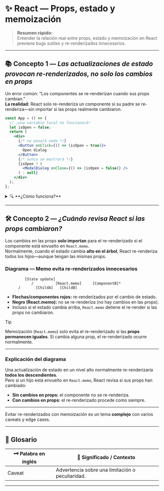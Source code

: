 # ✨ React — Props, estado y memoización

> **Resumen rápido:**  
> Entender la relación real entre props, estado y memoización en React previene bugs sutiles y re-renderizados innecesarios.

---

## 📚 Concepto 1 — _Las actualizaciones de estado provocan re-renderizados, no solo los cambios en props_

Un error común: “Los componentes se re-renderizan cuando sus props cambian.”  
**La realidad:** React solo re-renderiza un componente si su padre se re-renderiza—sin importar si las props realmente cambiaron.

```jsx
const App = () => {
  // ¡una variable local no funcionará!
  let isOpen = false;
  return (
    <div>
      {/* no pasará nada */}
      <Button onClick={() => (isOpen = true)}>
        Open dialog
      </Button>
      {/* nunca se mostrará */}
      {isOpen ? (
        <ModalDialog onClose={() => (isOpen = false)} />
      ) : null}
    </div>
  );
};
```

<details>
<summary>🔍 **¿Cómo funciona?**</summary>

- Cambiar `isOpen` **sin estado de React** no provoca un re-renderizado.
- La UI nunca se actualiza, así que el diálogo nunca aparece.
- React solo actualiza la UI en respuesta a cambios de estado o re-renderizados desde arriba.
</details>

---

## 🛠️ Concepto 2 — _¿Cuándo revisa React si las props cambiaron?_

Los cambios en las props **solo importan** para el re-renderizado si el componente está envuelto en `React.memo`.  
Normalmente, cuando el estado cambia **alto en el árbol**, React re-renderiza todos los hijos—aunque tengan las mismas props.

### Diagrama — Memo evita re-renderizados innecesarios

```
         [State update]
            /          [React.memo]     [ComponentB]*
      /       [ChildA]   [ChildB]
```

- **Flechas/componentes rojos:** re-renderizados por el cambio de estado.
- **Negro (React.memo):** no se re-renderiza (no hay cambios en las props).
- Incluso si el estado cambia arriba, `React.memo` detiene el re-render si las props no cambiaron.

> [!TIP]  
> Memoización (`React.memo`) solo evita el re-renderizado si las **props permanecen iguales**. Si cambia alguna prop, el re-renderizado ocurre normalmente.

---

### Explicación del diagrama

Una actualización de estado en un nivel alto normalmente re-renderizaría **todos los descendientes**.  
Pero si un hijo está envuelto en `React.memo`, React revisa si sus props han cambiado:
- **Sin cambios en props:** el componente no se re-renderiza.
- **Con cambios en props:** el re-renderizado procede como siempre.

---

Evitar re-renderizados con memoización es un tema **complejo** con varios caveats y edge cases.

---

## 📖 Glosario

| 🗝️ Palabra en inglés | 📝 Significado / Contexto                        |
|----------------------|--------------------------------------------------|
| Caveat               | Advertencia sobre una limitación o peculiaridad. |

---
